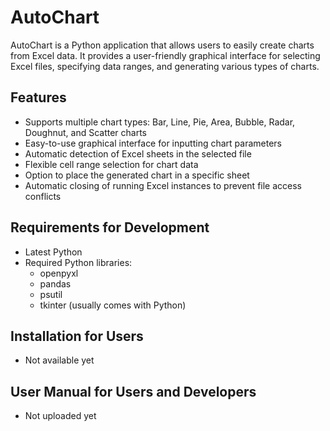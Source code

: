 # AutoChart

AutoChart is a Python application that allows users to easily create charts from Excel data. It provides a user-friendly graphical interface for selecting Excel files, specifying data ranges, and generating various types of charts.

## Features

- Supports multiple chart types: Bar, Line, Pie, Area, Bubble, Radar, Doughnut, and Scatter charts
- Easy-to-use graphical interface for inputting chart parameters
- Automatic detection of Excel sheets in the selected file
- Flexible cell range selection for chart data
- Option to place the generated chart in a specific sheet
- Automatic closing of running Excel instances to prevent file access conflicts

## Requirements for Development

- Latest Python
- Required Python libraries:
  - openpyxl
  - pandas
  - psutil
  - tkinter (usually comes with Python)

## Installation for Users
- Not available yet

## User Manual for Users and Developers
- Not uploaded yet
